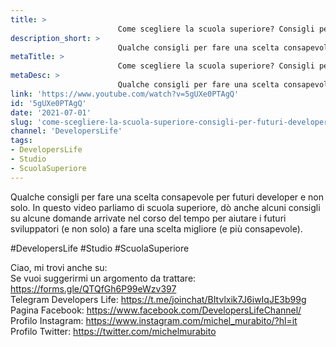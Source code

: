 ```yaml
---
title: > 
                        Come scegliere la scuola superiore? Consigli per futuri Developer e non solo!
description_short: > 
                        Qualche consigli per fare una scelta consapevole per futuri developer e non solo. In questo video parliamo di scuola superiore, ...
metaTitle: > 
                        Come scegliere la scuola superiore? Consigli per futuri Developer e non solo!
metaDesc: > 
                        Qualche consigli per fare una scelta consapevole per futuri developer e non solo. In questo video parliamo di scuola superiore, ...
link: 'https://www.youtube.com/watch?v=5gUXe0PTAgQ'
id: '5gUXe0PTAgQ'
date: '2021-07-01'
slug: 'come-scegliere-la-scuola-superiore-consigli-per-futuri-developer-e-non-solo'
channel: 'DevelopersLife'
tags: 
- DevelopersLife
- Studio
- ScuolaSuperiore
---
```

Qualche consigli per fare una scelta consapevole per futuri developer e non solo. In questo video parliamo di scuola superiore, dò anche alcuni consigli su alcune domande arrivate nel corso del tempo per aiutare i futuri sviluppatori (e non solo) a fare una scelta migliore (e più consapevole).  
  
#DevelopersLife #Studio #ScuolaSuperiore  
  
Ciao, mi trovi anche su:  
Se vuoi suggerirmi un argomento da trattare: https://forms.gle/QTQfGh6P99eWzv397  
Telegram Developers Life: https://t.me/joinchat/BItvlxik7J6iwIqJE3b99g  
Pagina Facebook: https://www.facebook.com/DevelopersLifeChannel/  
Profilo Instagram: https://www.instagram.com/michel_murabito/?hl=it  
Profilo Twitter: https://twitter.com/michelmurabito​